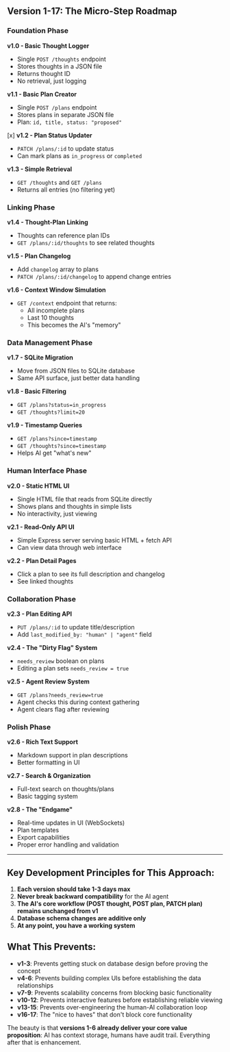 ## Version 1-17: The Micro-Step Roadmap

### **Foundation Phase**

**v1.0 - Basic Thought Logger**
- Single `POST /thoughts` endpoint
- Stores thoughts in a JSON file
- Returns thought ID
- No retrieval, just logging

**v1.1 - Basic Plan Creator** 
- Single `POST /plans` endpoint
- Stores plans in separate JSON file
- Plan: `id, title, status: "proposed"`

[x] **v1.2 - Plan Status Updater**
- `PATCH /plans/:id` to update status
- Can mark plans as `in_progress` or `completed`

**v1.3 - Simple Retrieval**
- `GET /thoughts` and `GET /plans` 
- Returns all entries (no filtering yet)

### **Linking Phase**

**v1.4 - Thought-Plan Linking**
- Thoughts can reference plan IDs
- `GET /plans/:id/thoughts` to see related thoughts

**v1.5 - Plan Changelog**
- Add `changelog` array to plans
- `PATCH /plans/:id/changelog` to append change entries

**v1.6 - Context Window Simulation**
- `GET /context` endpoint that returns:
  - All incomplete plans
  - Last 10 thoughts
  - This becomes the AI's "memory"

### **Data Management Phase**

**v1.7 - SQLite Migration**
- Move from JSON files to SQLite database
- Same API surface, just better data handling

**v1.8 - Basic Filtering**
- `GET /plans?status=in_progress`
- `GET /thoughts?limit=20`

**v1.9 - Timestamp Queries**
- `GET /plans?since=timestamp`
- `GET /thoughts?since=timestamp`
- Helps AI get "what's new"

### **Human Interface Phase**

**v2.0 - Static HTML UI**
- Single HTML file that reads from SQLite directly
- Shows plans and thoughts in simple lists
- No interactivity, just viewing

**v2.1 - Read-Only API UI**
- Simple Express server serving basic HTML + fetch API
- Can view data through web interface

**v2.2 - Plan Detail Pages**
- Click a plan to see its full description and changelog
- See linked thoughts

### **Collaboration Phase**

**v2.3 - Plan Editing API**
- `PUT /plans/:id` to update title/description
- Add `last_modified_by: "human" | "agent"` field

**v2.4 - The "Dirty Flag" System**
- `needs_review` boolean on plans
- Editing a plan sets `needs_review = true`

**v2.5 - Agent Review System**
- `GET /plans?needs_review=true` 
- Agent checks this during context gathering
- Agent clears flag after reviewing

### **Polish Phase**

**v2.6 - Rich Text Support**
- Markdown support in plan descriptions
- Better formatting in UI

**v2.7 - Search & Organization**
- Full-text search on thoughts/plans
- Basic tagging system

**v2.8 - The "Endgame"**
- Real-time updates in UI (WebSockets)
- Plan templates
- Export capabilities
- Proper error handling and validation

---

## Key Development Principles for This Approach:

1. **Each version should take 1-3 days max**
2. **Never break backward compatibility** for the AI agent
3. **The AI's core workflow (POST thought, POST plan, PATCH plan) remains unchanged from v1**
4. **Database schema changes are additive only**
5. **At any point, you have a working system**

## What This Prevents:

- **v1-3**: Prevents getting stuck on database design before proving the concept
- **v4-6**: Prevents building complex UIs before establishing the data relationships  
- **v7-9**: Prevents scalability concerns from blocking basic functionality
- **v10-12**: Prevents interactive features before establishing reliable viewing
- **v13-15**: Prevents over-engineering the human-AI collaboration loop
- **v16-17**: The "nice to haves" that don't block core functionality

The beauty is that **versions 1-6 already deliver your core value proposition**: AI has context storage, humans have audit trail. Everything after that is enhancement.